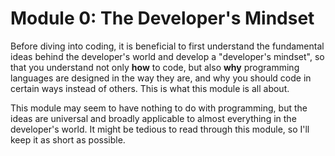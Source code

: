 # Module 0: The Developer's Mindset

Before diving into coding, it is beneficial to first understand the fundamental ideas behind the developer's world and develop a "developer's mindset", so that you understand not only **how** to code, but also **why** programming languages are designed in the way they are, and why you should code in certain ways instead of others. This is what this module is all about.

This module may seem to have nothing to do with programming, but the ideas are universal and broadly applicable to almost everything in the developer's world. It might be tedious to read through this module, so I'll keep it as short as possible.
